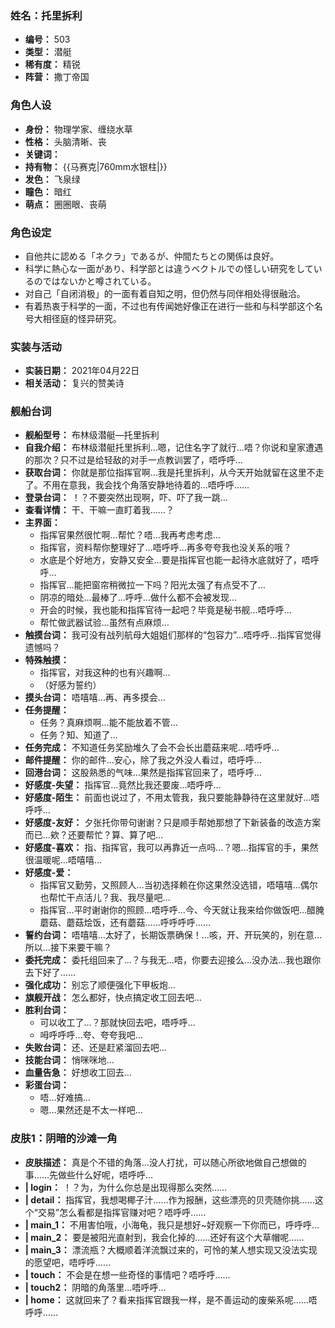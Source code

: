 ### 姓名：托里拆利
* **编号：** 503
* **类型：** 潜艇
* **稀有度：** 精锐
* **阵营：** 撒丁帝国


### 角色人设
* **身份：** 物理学家、缠绕水草
* **性格：** 头脑清晰、丧
* **关键词：** 
* **持有物：** {{马赛克|760mm水银柱|}}
* **发色：** 飞泉绿
* **瞳色：** 暗红
* **萌点：** 圈圈眼、丧萌


### 角色设定
* 自他共に認める「ネクラ」であるが、仲間たちとの関係は良好。
* 科学に熱心な一面があり、科学部とは違うベクトルでの怪しい研究をしているのではないかと噂されている。
* 对自己「自闭消极」的一面有着自知之明，但仍然与同伴相处得很融洽。
* 有着热衷于科学的一面，不过也有传闻她好像正在进行一些和与科学部这个名号大相径庭的怪异研究。


### 实装与活动
* **实装日期：** 2021年04月22日
* **相关活动：** 复兴的赞美诗


### 舰船台词
* **舰船型号：** 布林级潜艇—托里拆利
* **自我介绍：** 布林级潜艇托里拆利…嗯，记住名字了就行…唔？你说和皇家遭遇的那次？只不过是给轻敌的对手一点教训罢了，唔呼呼…
* **获取台词：** 你就是那位指挥官啊…我是托里拆利，从今天开始就留在这里不走了。不用在意我，我会找个角落安静地待着的…唔呼呼……
* **登录台词：** ！？不要突然出现啊，吓、吓了我一跳…
* **查看详情：** 干、干嘛一直盯着我……？
* **主界面：**
  * 指挥官果然很忙啊…帮忙？唔…我再考虑考虑…
  * 指挥官，资料帮你整理好了…唔呼呼…再多夸夸我也没关系的哦？
  * 水底是个好地方，安静又安全…要是指挥官也能一起待水底就好了，唔呼呼…
  * 指挥官…能把窗帘稍微拉一下吗？阳光太强了有点受不了…
  * 阴凉的暗处…最棒了…呼呼…做什么都不会被发现…
  * 开会的时候，我也能和指挥官待一起吧？毕竟是秘书舰…唔呼呼…
  * 帮忙做武器试验…虽然有点麻烦…
* **触摸台词：** 我可没有战列航母大姐姐们那样的“包容力”…唔呼呼…指挥官觉得遗憾吗？
* **特殊触摸：**
  * 指挥官，对我这种的也有兴趣啊…
  * （好感为誓约）
* **摸头台词：** 唔嘻嘻…再、再多摸会…
* **任务提醒：**
  * 任务？真麻烦啊…能不能放着不管…
  * 任务？知、知道了…
* **任务完成：** 不知道任务奖励堆久了会不会长出蘑菇来呢…唔呼呼…
* **邮件提醒：** 你的邮件…安心，除了我之外没人看过，唔呼呼…
* **回港台词：** 这股熟悉的气味…果然是指挥官回来了，唔呼呼…
* **好感度-失望：** 指挥官…竟然比我还要废…唔呼呼…
* **好感度-陌生：** 前面也说过了，不用太管我，我只要能静静待在这里就好…唔呼呼…
* **好感度-友好：** 夕张托你带句谢谢？只是顺手帮她那想了下新装备的改造方案而已…欸？还要帮忙？算、算了吧…
* **好感度-喜欢：** 指、指挥官，我可以再靠近一点吗…？嗯…指挥官的手，果然很温暖呢…唔嘻嘻…
* **好感度-爱：**
  * 指挥官又勤劳，又照顾人…当初选择赖在你这果然没选错，唔嘻嘻…偶尔也帮忙干点活儿？我、我尽量吧…
  * 指挥官…平时谢谢你的照顾…唔呼呼…今、今天就让我来给你做饭吧…醋腌蘑菇、蘑菇烩饭，还有蘑菇……呼呼呼呼……
* **誓约台词：** 唔嘻嘻…太好了，长期饭票确保！…咳，开、开玩笑的，别在意…所以…接下来要干嘛？
* **委托完成：** 委托组回来了…？与我无…唔，你要去迎接么…没办法…我也跟你去下好了……
* **强化成功：** 别忘了顺便强化下甲板炮…
* **旗舰开战：** 怎么都好，快点搞定收工回去吧…
* **胜利台词：**
  * 可以收工了…？那就快回去吧，唔呼呼…
  * 呣呼呼呼…夸、夸夸我吧…
* **失败台词：** 还、还是赶紧溜回去吧…
* **技能台词：** 悄咪咪地…
* **血量告急：** 好想收工回去…
* **彩蛋台词：**
  * 唔…好难搞…
  * 嗯…果然还是不太一样吧…


### 皮肤1：阴暗的沙滩一角
* **皮肤描述：** 真是个不错的角落…没人打扰，可以随心所欲地做自己想做的事……先做些什么好呢，唔呼呼…
* **| login：** ！？为，为什么你总是出现得那么突然……
* **| detail：** 指挥官，我想喝椰子汁……作为报酬，这些漂亮的贝壳随你挑……这个“交易”怎么看都是指挥官赚对吧？唔呼呼……
* **| main_1：** 不用害怕哦，小海龟，我只是想好~好观察一下你而已，呼呼呼…
* **| main_2：** 要是被阳光直射到，我会化掉的……还好有这个大草帽呢……
* **| main_3：** 漂流瓶？大概顺着洋流飘过来的，可怜的某人想实现又没法实现的愿望吧，唔呼呼……
* **| touch：** 不会是在想一些奇怪的事情吧？唔呼呼……
* **| touch2：** 阴暗的角落里…唔呼呼…
* **| home：** 这就回来了？看来指挥官跟我一样，是不善运动的废柴系呢……唔呼呼……
